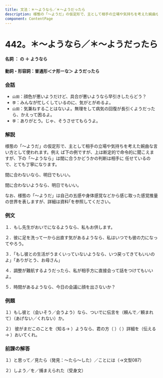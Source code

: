 ```yaml
---
title: 文法：＊～ようなら／＊～ようだったら
description: 様態の「～ようだ」の仮定形で、主として相手の立場や気持ちを考えた婉曲な言い方として使われます。例え ば下の例ですが、上は断定的で命令的に聞こえますが、下の「～ようなら」は間に合うかどうかの判断は相手に 任せているので、とても丁寧になります。
component: ContentPage
---
```



# 442。＊～ようなら／＊～ようだったら
#### 名詞 ： の ＋ ようなら
#### 動詞・形容詞：普通形＜ナ形ーな＞ ようだったら
### 会話
- `山田`：顔色が悪いようだけど、具合が悪いようなら早引きしたらどう？
- `李`：みんなが忙しくしているのに、気がとがめるよ。
- `山田`：気兼ねすることはないよ。無理をして病気の回復が長引くようだったら、かえって困るよ。
- `李`：ありがとう。じゃ、そうさせてもらうよ。
### 解説
様態の「～ようだ」の仮定形で、主として相手の立場や気持ちを考えた婉曲な言い方として使われます。例え ば下の例ですが、上は断定的で命令的に聞こえますが、下の「～ようなら」は間に合うかどうかの判断は相手に 任せているので、とても丁寧になります。

間に合わないなら、明日でもいい。

間に合わないようなら、明日でもいい。

なお、様態の「～ようだ」は自己の五感や身体感覚などから感じ取った感覚推量の世界を表しますが、詳細は資料｢を参照してください。
### 例文
１．もし先生がおいでになるようなら、私もお供します。

２．彼に足を洗って一から出直す気があるようなら、私はいつでも彼の力になってやろう。

３．「もし彼との生活がうまくいっていないようなら、いつ戻ってきてもいいのよ」「ありがとう、お母さん」

４．調整が難航するようだったら、私が相手方に直接会って話をつけてもいいよ。

５．時間があるようなら、今日の会議に顔を出さないか？
### 例題
１）もし彼と（会いそう／会うよう）なら、ついでに伝言を（頼んで／頼まれて）（あげない／くれない）か。

２） 彼がまだこのことを（知る→ ）ようなら、君の方（ ）（ ）詳細を（伝える→ ）おいてくれ。      
### 前課の解答
１）と思って／見たら（発見：～たら～した）／ことには（→文型087）

２）しよう／を／捕まえられた（受身文）
